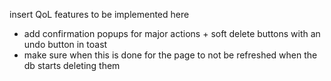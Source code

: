 insert QoL features to be implemented here

- add confirmation popups for major actions + soft delete buttons with an undo button in toast
- make sure when this is done for the page to not be refreshed when the db starts deleting them
